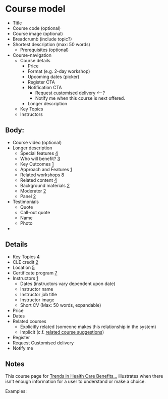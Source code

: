 # Course model

* Title
* Course code (optional)
* Course image (optional)
* Breadcrumb (include topic?)
* Shortest description (max: 50 words)
    - Prerequisites (optional)
* Course-navigation
    - Course details
        + Price
        + Format (e.g. 2-day workshop)
        + Upcoming dates (picker)
        + Register CTA
        + Notification CTA
            * Request customised delivery <--?
            * Notify me when this course is next offered.
        + Longer description
    - Key Topics
    - Instructors

## Body:
* Course video (optional)
* Longer description
    - Special features [4][]
    - Who will benefit? [3][]
    - Key Outcomes [1][]
    - Approach and Features [1][]
    - Related workshops [8][]
    - Related content [4][]
    - Background materials [2][]
    - Moderator [2][]
    - Panel [2][]
* Testimonials
    - Quote
    - Call-out quote
    - Name
    - Photo
* 
## Details

* Key Topics [4][]
* CLE credit [2][]
* Location [5][]
* Certificate program [7][]
* Instructors [1][]
    - Dates (instructors vary dependent upon date)
    - Instructor name
    - Instructor job title
    - Instructor image
    - Short CV (Max: 50 words, expandable)
* Price
* Dates
* Related courses
    - Explicitly related (someone makes this relationship in the system)
    - Implicit (c.f. [related course suggestions](/professional-programs/related-course-suggestions.md))
* Register
* Request Customised delivery
* Notify me

## Notes

This course page for [Trends in Health Care Benefits...][6] illustrates when there isn't enough information for a user to understand or make a choice.

Examples:

[1]: https://www.ilr.cornell.edu/programs/professional-programs/hr413/hr-consulting-skills-becoming-trusted-thought-partner
[2]: https://www.ilr.cornell.edu/programs/professional-programs/hr413/hr-consulting-skills-becoming-trusted-thought-partner
[3]: https://www.ilr.cornell.edu/programs/professional-programs/co336/resolving-conflict
[4]: https://www.ilr.cornell.edu/programs/professional-programs/co231/employee-internal-investigations-part-i
[5]: https://www.ilr.cornell.edu/programs/professional-programs/hr420/advanced-organization-design-activating-new-operating-models
[6]: https://www.ilr.cornell.edu/programs/professional-programs/lbro108/trends-health-care-benefits-what-unions-need-know
[7]: https://www.ilr.cornell.edu/programs/professional-programs/ollb112/steward-training-problem-solving-workplace-online
[8]: https://www.ilr.cornell.edu/programs/professional-programs/co100/law-equal-employment-opportunity